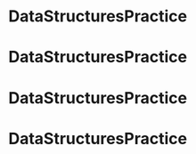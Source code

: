 # DataStructuresPractice
# DataStructuresPractice
# DataStructuresPractice
# DataStructuresPractice
